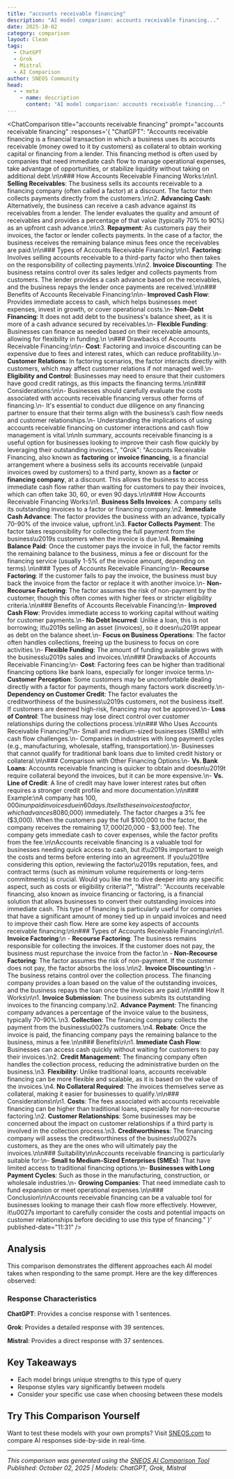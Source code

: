 ```yaml
---
title: "accounts receivable financing"
description: "AI model comparison: accounts receivable financing..."
date: 2025-10-02
category: comparison
layout: Clean
tags:
  - ChatGPT
  - Grok
  - Mistral
  - AI Comparison
author: SNEOS Community
head:
  - - meta
    - name: description
      content: "AI model comparison: accounts receivable financing..."
---
```


<ChatComparison
  title="accounts receivable financing"
  prompt="accounts receivable financing"
  :responses='{
    "ChatGPT": "Accounts receivable financing is a financial transaction in which a business uses its accounts receivable (money owed to it by customers) as collateral to obtain working capital or financing from a lender. This financing method is often used by companies that need immediate cash flow to manage operational expenses, take advantage of opportunities, or stabilize liquidity without taking on additional debt.\n\n### How Accounts Receivable Financing Works:\n\n1. **Selling Receivables**: The business sells its accounts receivable to a financing company (often called a factor) at a discount. The factor then collects payments directly from the customers.\n\n2. **Advancing Cash**: Alternatively, the business can receive a cash advance against its receivables from a lender. The lender evaluates the quality and amount of receivables and provides a percentage of that value (typically 70% to 90%) as an upfront cash advance.\n\n3. **Repayment**: As customers pay their invoices, the factor or lender collects payments. In the case of a factor, the business receives the remaining balance minus fees once the receivables are paid.\n\n### Types of Accounts Receivable Financing:\n\n1. **Factoring**: Involves selling accounts receivable to a third-party factor who then takes on the responsibility of collecting payments.\n\n2. **Invoice Discounting**: The business retains control over its sales ledger and collects payments from customers. The lender provides a cash advance based on the receivables, and the business repays the lender once payments are received.\n\n### Benefits of Accounts Receivable Financing:\n\n- **Improved Cash Flow**: Provides immediate access to cash, which helps businesses meet expenses, invest in growth, or cover operational costs.\n- **Non-Debt Financing**: It does not add debt to the business's balance sheet, as it is more of a cash advance secured by receivables.\n- **Flexible Funding**: Businesses can finance as needed based on their receivable amounts, allowing for flexibility in funding.\n  \n### Drawbacks of Accounts Receivable Financing:\n\n- **Cost**: Factoring and invoice discounting can be expensive due to fees and interest rates, which can reduce profitability.\n- **Customer Relations**: In factoring scenarios, the factor interacts directly with customers, which may affect customer relations if not managed well.\n- **Eligibility and Control**: Businesses may need to ensure that their customers have good credit ratings, as this impacts the financing terms.\n\n### Considerations:\n\n- Businesses should carefully evaluate the costs associated with accounts receivable financing versus other forms of financing.\n- It's essential to conduct due diligence on any financing partner to ensure that their terms align with the business’s cash flow needs and customer relationships.\n- Understanding the implications of using accounts receivable financing on customer interactions and cash flow management is vital.\n\nIn summary, accounts receivable financing is a useful option for businesses looking to improve their cash flow quickly by leveraging their outstanding invoices.",
    "Grok": "Accounts Receivable Financing, also known as **factoring** or **invoice financing**, is a financial arrangement where a business sells its accounts receivable (unpaid invoices owed by customers) to a third party, known as a **factor** or **financing company**, at a discount. This allows the business to access immediate cash flow rather than waiting for customers to pay their invoices, which can often take 30, 60, or even 90 days.\n\n### How Accounts Receivable Financing Works:\n1. **Business Sells Invoices**: A company sells its outstanding invoices to a factor or financing company.\n2. **Immediate Cash Advance**: The factor provides the business with an advance, typically 70-90% of the invoice value, upfront.\n3. **Factor Collects Payment**: The factor takes responsibility for collecting the full payment from the business\u2019s customers when the invoice is due.\n4. **Remaining Balance Paid**: Once the customer pays the invoice in full, the factor remits the remaining balance to the business, minus a fee or discount for the financing service (usually 1-5% of the invoice amount, depending on terms).\n\n### Types of Accounts Receivable Financing:\n- **Recourse Factoring**: If the customer fails to pay the invoice, the business must buy back the invoice from the factor or replace it with another invoice.\n- **Non-Recourse Factoring**: The factor assumes the risk of non-payment by the customer, though this often comes with higher fees or stricter eligibility criteria.\n\n### Benefits of Accounts Receivable Financing:\n- **Improved Cash Flow**: Provides immediate access to working capital without waiting for customer payments.\n- **No Debt Incurred**: Unlike a loan, this is not borrowing; it\u2019s selling an asset (invoices), so it doesn\u2019t appear as debt on the balance sheet.\n- **Focus on Business Operations**: The factor often handles collections, freeing up the business to focus on core activities.\n- **Flexible Funding**: The amount of funding available grows with the business\u2019s sales and invoices.\n\n### Drawbacks of Accounts Receivable Financing:\n- **Cost**: Factoring fees can be higher than traditional financing options like bank loans, especially for longer invoice terms.\n- **Customer Perception**: Some customers may be uncomfortable dealing directly with a factor for payments, though many factors work discreetly.\n- **Dependency on Customer Credit**: The factor evaluates the creditworthiness of the business\u2019s customers, not the business itself. If customers are deemed high-risk, financing may not be approved.\n- **Loss of Control**: The business may lose direct control over customer relationships during the collections process.\n\n### Who Uses Accounts Receivable Financing?\n- Small and medium-sized businesses (SMBs) with cash flow challenges.\n- Companies in industries with long payment cycles (e.g., manufacturing, wholesale, staffing, transportation).\n- Businesses that cannot qualify for traditional bank loans due to limited credit history or collateral.\n\n### Comparison with Other Financing Options:\n- **Vs. Bank Loans**: Accounts receivable financing is quicker to obtain and doesn\u2019t require collateral beyond the invoices, but it can be more expensive.\n- **Vs. Line of Credit**: A line of credit may have lower interest rates but often requires a stronger credit profile and more documentation.\n\n### Example:\nA company has $100,000 in unpaid invoices due in 60 days. It sells these invoices to a factor, which advances 80% ($80,000) immediately. The factor charges a 3% fee ($3,000). When the customers pay the full $100,000 to the factor, the company receives the remaining $17,000 ($20,000 - $3,000 fee). The company gets immediate cash to cover expenses, while the factor profits from the fee.\n\nAccounts receivable financing is a valuable tool for businesses needing quick access to cash, but it\u2019s important to weigh the costs and terms before entering into an agreement. If you\u2019re considering this option, reviewing the factor\u2019s reputation, fees, and contract terms (such as minimum volume requirements or long-term commitments) is crucial. Would you like me to dive deeper into any specific aspect, such as costs or eligibility criteria?",
    "Mistral": "Accounts receivable financing, also known as invoice financing or factoring, is a financial solution that allows businesses to convert their outstanding invoices into immediate cash. This type of financing is particularly useful for companies that have a significant amount of money tied up in unpaid invoices and need to improve their cash flow. Here are some key aspects of accounts receivable financing:\n\n### Types of Accounts Receivable Financing\n\n1. **Invoice Factoring**:\n   - **Recourse Factoring**: The business remains responsible for collecting the invoices. If the customer does not pay, the business must repurchase the invoice from the factor.\n   - **Non-Recourse Factoring**: The factor assumes the risk of non-payment. If the customer does not pay, the factor absorbs the loss.\n\n2. **Invoice Discounting**:\n   - The business retains control over the collection process. The financing company provides a loan based on the value of the outstanding invoices, and the business repays the loan once the invoices are paid.\n\n### How It Works\n\n1. **Invoice Submission**: The business submits its outstanding invoices to the financing company.\n2. **Advance Payment**: The financing company advances a percentage of the invoice value to the business, typically 70-90%.\n3. **Collection**: The financing company collects the payment from the business\u0027s customers.\n4. **Rebate**: Once the invoice is paid, the financing company pays the remaining balance to the business, minus a fee.\n\n### Benefits\n\n1. **Immediate Cash Flow**: Businesses can access cash quickly without waiting for customers to pay their invoices.\n2. **Credit Management**: The financing company often handles the collection process, reducing the administrative burden on the business.\n3. **Flexibility**: Unlike traditional loans, accounts receivable financing can be more flexible and scalable, as it is based on the value of the invoices.\n4. **No Collateral Required**: The invoices themselves serve as collateral, making it easier for businesses to qualify.\n\n### Considerations\n\n1. **Costs**: The fees associated with accounts receivable financing can be higher than traditional loans, especially for non-recourse factoring.\n2. **Customer Relationships**: Some businesses may be concerned about the impact on customer relationships if a third party is involved in the collection process.\n3. **Creditworthiness**: The financing company will assess the creditworthiness of the business\u0027s customers, as they are the ones who will ultimately pay the invoices.\n\n### Suitability\n\nAccounts receivable financing is particularly suitable for:\n- **Small to Medium-Sized Enterprises (SMEs)**: That have limited access to traditional financing options.\n- **Businesses with Long Payment Cycles**: Such as those in the manufacturing, construction, or wholesale industries.\n- **Growing Companies**: That need immediate cash to fund expansion or meet operational expenses.\n\n### Conclusion\n\nAccounts receivable financing can be a valuable tool for businesses looking to manage their cash flow more effectively. However, it\u0027s important to carefully consider the costs and potential impacts on customer relationships before deciding to use this type of financing."
  }'
  published-date="11:31"
/>

## Analysis

This comparison demonstrates the different approaches each AI model takes when responding to the same prompt. Here are the key differences observed:

### Response Characteristics

**ChatGPT**: Provides a concise response with 1 sentences. 

**Grok**: Provides a detailed response with 39 sentences. 

**Mistral**: Provides a direct response with 37 sentences. 

## Key Takeaways

- Each model brings unique strengths to this type of query
- Response styles vary significantly between models
- Consider your specific use case when choosing between these models

## Try This Comparison Yourself

Want to test these models with your own prompts? Visit [SNEOS.com](https://sneos.com) to compare AI responses side-by-side in real-time.

---

*This comparison was generated using the [SNEOS AI Comparison Tool](https://sneos.com)*
*Published: October 02, 2025 | Models: ChatGPT, Grok, Mistral*
